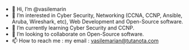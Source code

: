- 👋 Hi, I’m @vasilemarin
- 👀 I’m interested in Cyber Security, Networking (CCNA, CCNP, Ansible, Aruba, Wireshark, etc), Web Development and Open-Source software.
- 🌱 I’m currently learning Cyber Security and CCNP.
- 💞️ I’m looking to collaborate on Open-Source software.
- 📫 How to reach me : my email : vasilemarian@tutanota.com

<!---
vasilemarin/vasilemarin is a ✨ special ✨ repository because its `README.md` (this file) appears on your GitHub profile.
You can click the Preview link to take a look at your changes.
--->
